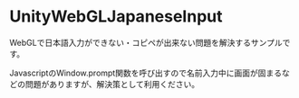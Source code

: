 # UnityWebGLJapaneseInput
WebGLで日本語入力ができない・コピペが出来ない問題を解決するサンプルです。

JavascriptのWindow.prompt関数を呼び出すので名前入力中に画面が固まるなどの問題がありますが、解決策として利用ください。
